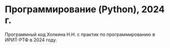 # Программирование (Python), 2024 г.

Программный код Холкина Н.Н. с практик по программированию в ИРИТ-РТФ в 2024 году.
